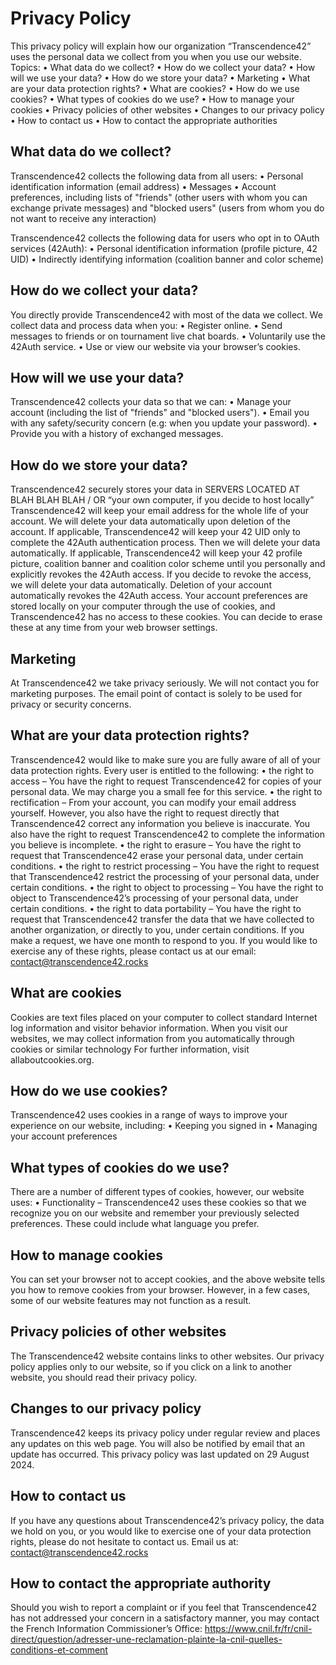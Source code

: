 # Privacy Policy

This privacy policy will explain how our organization “Transcendence42” uses the personal data we collect from you when you use our website.
Topics:
    • What data do we collect?
    • How do we collect your data?
    • How will we use your data?
    • How do we store your data?
    • Marketing
    • What are your data protection rights?
    • What are cookies?
    • How do we use cookies?
    • What types of cookies do we use?
    • How to manage your cookies
    • Privacy policies of other websites
    • Changes to our privacy policy
    • How to contact us
    • How to contact the appropriate authorities


## What data do we collect?
Transcendence42 collects the following data from all users:
    • Personal identification information (email address)
    • Messages
    • Account preferences, including lists of "friends" (other users with whom you can exchange private messages) and "blocked users" (users from whom you do not want to receive any interaction)

Transcendence42 collects the following data for users who opt in to OAuth services (42Auth):
    • Personal identification information (profile picture, 42 UID)
    • Indirectly identifying information (coalition banner and color scheme)


## How do we collect your data?
You directly provide Transcendence42 with most of the data we collect. We collect data and process data when you:
    • Register online.
    • Send messages to friends or on tournament live chat boards.
    • Voluntarily use the 42Auth service.
    • Use or view our website via your browser’s cookies.


## How will we use your data?
Transcendence42 collects your data so that we can:
    • Manage your account (including the list of "friends" and "blocked users").
    • Email you with any safety/security concern (e.g: when you update your password).
    • Provide you with a history of exchanged messages.


## How do we store your data?
Transcendence42 securely stores your data in SERVERS LOCATED AT BLAH BLAH BLAH / OR “your own computer, if you decide to host locally”
Transcendence42 will keep your email address for the whole life of your account. We will delete your data automatically upon deletion of the account.
If applicable, Transcendence42 will keep your 42 UID only to complete the 42Auth authentication process. Then we will delete your data automatically.
If applicable, Transcendence42 will keep your 42 profile picture, coalition banner and coalition color scheme until you personally and explicitly revokes the 42Auth access. If you decide to revoke the access, we will delete your data automatically. Deletion of your account automatically revokes the 42Auth access.
Your account preferences are stored locally on your computer through the use of cookies, and Transcendence42 has no access to these cookies. You can decide to erase these at any time from your web browser settings.


## Marketing
At Transcendence42 we take privacy seriously. We will not contact you for marketing purposes. The email point of contact is solely to be used for privacy or security concerns.


## What are your data protection rights?
Transcendence42 would like to make sure you are fully aware of all of your data protection rights. Every user is entitled to the following:
    • the right to access – You have the right to request Transcendence42 for copies of your personal data. We may charge you a small fee for this service.
    •  the right to rectification – From your account, you can modify your email address yourself. However, you also have the right to request directly that Transcendence42 correct any information you believe is inaccurate. You also have the right to request Transcendence42 to complete the information you believe is incomplete.
    • the right to erasure – You have the right to request that Transcendence42 erase your personal data, under certain conditions.
    • the right to restrict processing – You have the right to request that Transcendence42 restrict the processing of your personal data, under certain conditions.
    • the right to object to processing – You have the right to object to Transcendence42’s processing of your personal data, under certain conditions.
    • the right to data portability – You have the right to request that Transcendence42 transfer the data that we have collected to another organization, or directly to you, under certain conditions.
If you make a request, we have one month to respond to you. If you would like to exercise any of these rights, please contact us at our email:
contact@transcendence42.rocks

## What are cookies
Cookies are text files placed on your computer to collect standard Internet log information and visitor behavior information. When you visit our websites, we may collect information from you automatically through cookies or similar technology
For further information, visit allaboutcookies.org.


## How do we use cookies?
Transcendence42 uses cookies in a range of ways to improve your experience on our website, including:
    • Keeping you signed in
    • Managing your account preferences

## What types of cookies do we use?
There are a number of different types of cookies, however, our website uses:
    • Functionality – Transcendence42 uses these cookies so that we recognize you on our website and remember your previously selected preferences. These could include what language you prefer.

## How to manage cookies
You can set your browser not to accept cookies, and the above website tells you how to remove cookies from your browser. However, in a few cases, some of our website features may not function as a result.


## Privacy policies of other websites
The Transcendence42 website contains links to other websites. Our privacy policy applies only to our website, so if you click on a link to another website, you should read their privacy policy.


## Changes to our privacy policy
Transcendence42 keeps its privacy policy under regular review and places any updates on this web page. You will also be notified by email that an update has occurred. This privacy policy was last updated on 29 August 2024.


## How to contact us
If you have any questions about Transcendence42’s privacy policy, the data we hold on you, or you would like to exercise one of your data protection rights, please do not hesitate to contact us.
Email us at:
contact@transcendence42.rocks


## How to contact the appropriate authority
Should you wish to report a complaint or if you feel that Transcendence42 has not addressed your concern in a satisfactory manner, you may contact the French Information Commissioner’s Office:
https://www.cnil.fr/fr/cnil-direct/question/adresser-une-reclamation-plainte-la-cnil-quelles-conditions-et-comment
